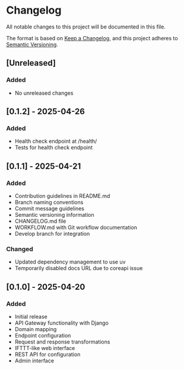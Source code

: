 # Changelog

All notable changes to this project will be documented in this file.

The format is based on [Keep a Changelog](https://keepachangelog.com/en/1.0.0/),
and this project adheres to [Semantic Versioning](https://semver.org/spec/v2.0.0.html).

## [Unreleased]

### Added
- No unreleased changes

## [0.1.2] - 2025-04-26

### Added
- Health check endpoint at /health/
- Tests for health check endpoint

## [0.1.1] - 2025-04-21

### Added
- Contribution guidelines in README.md
- Branch naming conventions
- Commit message guidelines
- Semantic versioning information
- CHANGELOG.md file
- WORKFLOW.md with Git workflow documentation
- Develop branch for integration

### Changed
- Updated dependency management to use uv
- Temporarily disabled docs URL due to coreapi issue

## [0.1.0] - 2025-04-20

### Added
- Initial release
- API Gateway functionality with Django
- Domain mapping
- Endpoint configuration
- Request and response transformations
- IFTTT-like web interface
- REST API for configuration
- Admin interface